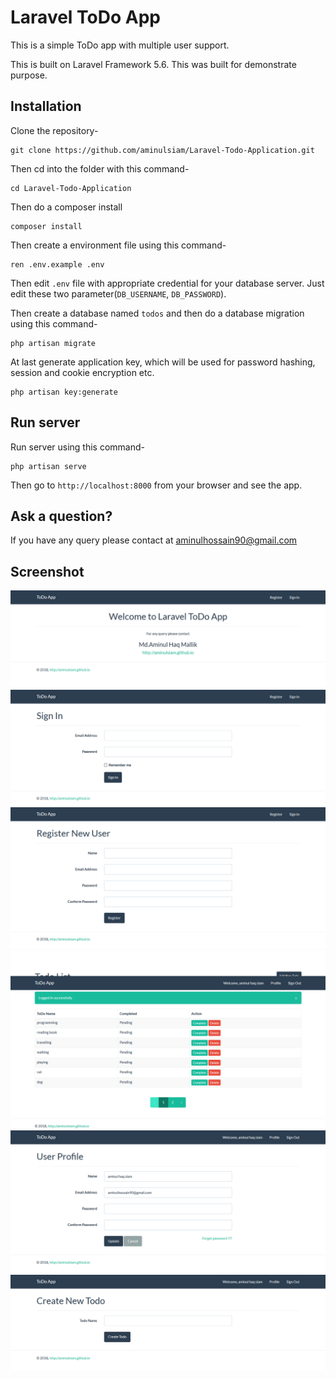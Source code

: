 # Laravel ToDo App

This is a simple ToDo app with multiple user support.

This is built on Laravel Framework 5.6. This was built for demonstrate purpose.

## Installation

Clone the repository-
```
git clone https://github.com/aminulsiam/Laravel-Todo-Application.git
```

Then cd into the folder with this command-
```
cd Laravel-Todo-Application
```

Then do a composer install
```
composer install
```

Then create a environment file using this command-
```
ren .env.example .env
```

Then edit `.env` file with appropriate credential for your database server. Just edit these two parameter(`DB_USERNAME`, `DB_PASSWORD`).

Then create a database named `todos` and then do a database migration using this command-
```
php artisan migrate
```

At last generate application key, which will be used for password hashing, session and cookie encryption etc.
```
php artisan key:generate
```

## Run server

Run server using this command-
```
php artisan serve
```

Then go to `http://localhost:8000` from your browser and see the app.

## Ask a question?

If you have any query please contact at aminulhossain90@gmail.com

## Screenshot

![Landing Page](/screenshot/ss1.png)
![Sign In Page](/screenshot/ss2.png)
![Registration Page](/screenshot/ss3.png)
![ToDo List Page](/screenshot/ss4.png)
![Create New ToDo Page](/screenshot/ss5.png)
![User Profile Page](/screenshot/ss6.png)
